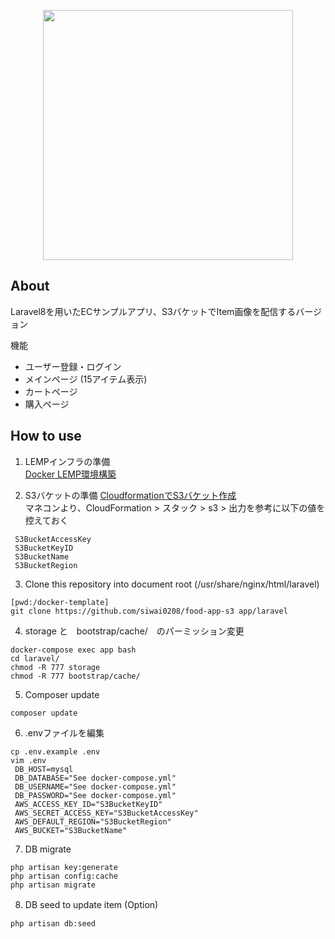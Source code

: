 <p align="center"><a href="https://laravel.com" target="_blank"><img src="https://raw.githubusercontent.com/laravel/art/master/logo-lockup/5%20SVG/2%20CMYK/1%20Full%20Color/laravel-logolockup-cmyk-red.svg" width="400"></a></p>

## About

Laravel8を用いたECサンプルアプリ、S3バケットでItem画像を配信するバージョン

機能
- ユーザー登録・ログイン
- メインページ (15アイテム表示)
- カートページ
- 購入ページ

## How to use

1. LEMPインフラの準備
 <br>[Docker LEMP環境構築](https://github.com/siwai0208/docker-template)

2. S3バケットの準備
 [CloudformationでS3バケット作成](https://github.com/siwai0208/cloudformation/tree/main/s3)<br>
 マネコンより、CloudFormation > スタック > s3 > 出力を参考に以下の値を控えておく<br>
```
 S3BucketAccessKey
 S3BucketKeyID
 S3BucketName
 S3BucketRegion
```

3. Clone this repository into document root (/usr/share/nginx/html/laravel)
```
[pwd:/docker-template]
git clone https://github.com/siwai0208/food-app-s3 app/laravel
```

4. storage と　bootstrap/cache/　のパーミッション変更
```
docker-compose exec app bash
cd laravel/
chmod -R 777 storage
chmod -R 777 bootstrap/cache/
```

5. Composer update
```
composer update
```

6. .envファイルを編集
```
cp .env.example .env
vim .env
 DB_HOST=mysql
 DB_DATABASE="See docker-compose.yml"
 DB_USERNAME="See docker-compose.yml"
 DB_PASSWORD="See docker-compose.yml"
 AWS_ACCESS_KEY_ID="S3BucketKeyID"
 AWS_SECRET_ACCESS_KEY="S3BucketAccessKey"
 AWS_DEFAULT_REGION="S3BucketRegion"
 AWS_BUCKET="S3BucketName"
```

7. DB migrate
```
php artisan key:generate
php artisan config:cache
php artisan migrate
```

8. DB seed to update item (Option)　
```
php artisan db:seed
```
